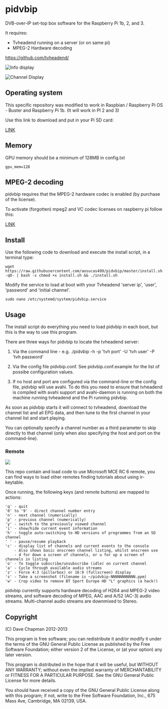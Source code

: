 # pidvbip

DVB-over-IP set-top box software for the Raspberry Pi 1b, 2, and 3.

It requires:

+ Tvheadend running on a server (or on same pi)
+ MPEG-2 Hardware decoding 

https://github.com/tvheadend/

![](http://i.imgur.com/REHGLaBm.jpg "Info display")

![](http://i.imgur.com/Upa7Jahm.jpg "Channel Display")

## Operating system

This specific repository was modified to work in Raspbian / Raspberry Pi OS - Buster and Raspberry Pi 1b. (It will work in PI 2 and 3)

Use this link to download and put in your Pi SD card: 

[LINK](https://downloads.raspberrypi.com/raspios_lite_armhf/images/raspios_lite_armhf-2021-05-28/2021-05-07-raspios-buster-armhf-lite.zip)

## Memory

GPU memory should be a minimum of 128MB in config.txt

    gpu_mem=128
    
## MPEG-2 decoding

pidvbip requires that the MPEG-2 hardware codec is enabled (by
purchase of the license). 

To activate (forgotten) mpeg2 and VC codec licenses on raspberry pi follow this:

[LINK](https://github.com/suuhm/raspi_mpeg_license_patch.sh)

## Install 

Use the following code to download and execute the install script, in a terminal type:
```
wget https://raw.githubusercontent.com/aosucas499/pidvbip/master/install.sh -qO- | bash -s chmod +x install.sh && ./install.sh

```

Modify the service to load at boot with your Tvheadend 'server ip', 'user', 'password' and 'initial channel'.

```
sudo nano /etc/systemd/system/pidvbip.service

```

## Usage

The install script do everything you need to load pidvbip in each boot, but this is the way to use this program.

There are three ways for pidvbip to locate the tvheadend server:

1) Via the command line - e.g. ./pidvbip -h <tvheadend ip> -p 'tvh port' -U 'tvh user' -P 'tvh password'

2) Via the config file pidvbip.conf.  See pidvbip.conf.example for 
   the list of possibe configuration values.

3) If no host and port are configured via the command-line or the
   config file, pidvbip will use avahi.  To do this you need to ensure
   that tvheadend is compiled with avahi support and avahi-daemon is
   running on both the machine running tvheadend and the Pi running
   pidvbip.


As soon as pidvbip starts it will connect to tvheadend, download the
channel list and all EPG data, and then tune to the first channel in
your channel list and start playing.

You can optionally specify a channel number as a third parameter to
skip directly to that channel (only when also specifying the host and
port on the command-line).

### Remote

![](https://www.mythtv.org/w/images/thumb/c/c1/MCE-Remote-2.jpg/110px-MCE-Remote-2.jpg)

This repo contain and load code to use Microsoft MCE RC 6 remote, you can find ways to load other remotes finding tutorials about using ir-keytable.

Once running, the following keys (and remote buttons) are mapped to actions: 

    'q' - quit
    '0' to '9' - direct channel number entry
    'n' - next channel (numerically)
    'p' - previous channel (numerically)
    'y' - switch to the previously viewed channel
    'i' - show/hide current event information
    'h' - toggle auto-switching to HD versions of programmes from an SD channel
    ' ' - pause/resume playback
    'c' - display list of channels and current events to the console
        - Also shows basic onscreen channel listing, whilst onscreen use
        - d for down a screen of channels, or u for up a screen of channels in listing
    'o' - To toggle subscribe/unsubscribe (idle) on current channel
    'a' - Cycle through available audio streams
    'z' - Force 4:3 (pillarbox) or 16:9 (fullscreen) display
    's' - Take a screenshot (filename is ~/pidvbip-NNNNNNNNNNN.ppm)
    'w' - Crop video to remove BT Sport Europe HD "L" graphics (a hack!)

pidvbip currently supports hardware decoding of H264 and MPEG-2 video
streams, and software decoding of MPEG, AAC and A/52 (AC-3) audio
streams.  Multi-channel audio streams are downmixed to Stereo.


Copyright
---------

(C) Dave Chapman 2012-2013

This program is free software; you can redistribute it and/or modify
it under the terms of the GNU General Public License as published by
the Free Software Foundation; either version 2 of the License, or
(at your option) any later version.

This program is distributed in the hope that it will be useful,
but WITHOUT ANY WARRANTY; without even the implied warranty of
MERCHANTABILITY or FITNESS FOR A PARTICULAR PURPOSE.  See the
GNU General Public License for more details.

You should have received a copy of the GNU General Public License
along with this program; if not, write to the Free Software
Foundation, Inc., 675 Mass Ave, Cambridge, MA 02139, USA.

